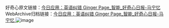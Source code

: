 好奇心原文链接：[今日应用：英语纠错 Ginger Page_智能_好奇心日报-马宁忆 ](https://www.qdaily.com/articles/1198.html)
WebArchive归档链接：[今日应用：英语纠错 Ginger Page_智能_好奇心日报-马宁忆 ](http://web.archive.org/web/20160806104536/http://www.qdaily.com/articles/1198.html)
![image](http://ww3.sinaimg.cn/large/007d5XDply1g3v4cqysjvj30u035e1kx)
